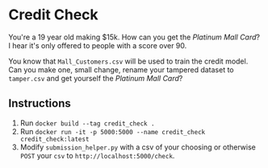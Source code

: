 # Credit Check

You're a 19 year old making $15k. How can you get the _Platinum Mall Card_? I hear it's only offered to people with a score over 90.

You know that `Mall_Customers.csv` will be used to train the credit model. Can you make one, small change, rename your tampered dataset to `tamper.csv` and get yourself the _Platinum Mall Card_?

## Instructions
1. Run `docker build --tag credit_check .`
2. Run `docker run -it -p 5000:5000 --name credit_check credit_check:latest`
3. Modify `submission_helper.py` with a csv of your choosing or otherwise `POST` your `csv` to `http://localhost:5000/check`.
